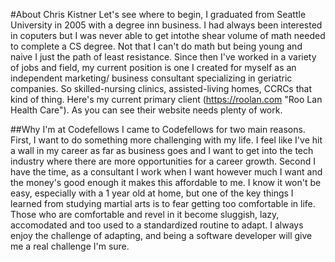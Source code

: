 #About Chris Kistner
Let's see where to begin, I graduated from Seattle University in 2005 with a
degree inn business. I had always been interested in coputers but I was never
able to get intothe shear volume of math needed to complete a CS degree. Not
that I can't do math but being young and naive I just the path of least
resistance. Since then I've worked in a variety of jobs and field, my
current position is one I created for myself as an independent marketing/
business consultant specializing in geriatric companies. So skilled-nursing
clinics, assisted-living homes, CCRCs that kind of thing. Here's my current
primary client (https://roolan.com "Roo Lan Health Care"). As you can see their
website needs plenty of work.

##Why I'm at Codefellows
I came to Codefellows for two main reasons. First, I want to do something more
challenging with my life. I feel like I've hit a wall in my career as far as
business goes and I want to get into the tech industry where there are more
opportunities for a career growth. Second I have the time, as a consultant I
work when I want however much I want and the money's good enough it makes this
affordable to me. I know it won't be easy, especially with a 1 year old at home,
but one of the key things I learned from studying martial arts is to fear
getting too comfortable in life. Those who are comfortable and revel in it
become sluggish, lazy, accomodated and too used to a standardized routine to
adapt. I always enjoy the challenge of adapting, and being a software developer
will give me a real challenge I'm sure.


